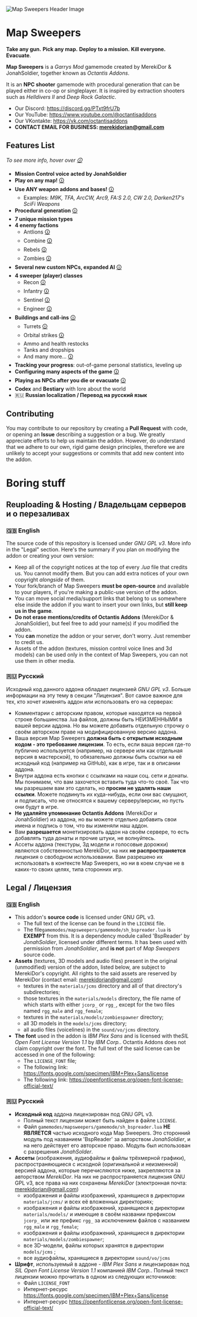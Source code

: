 ![Map Sweepers Header Image](https://media.discordapp.net/attachments/778220642210152460/1393239976615084153/image.png?ex=68727357&is=687121d7&hm=ea7ea5df08f65925ee38ae270677db1220fc94b525f5edef84e313c8badd4386&=&format=webp&quality=lossless "Map Sweepers Header Image")

Map Sweepers
===========

**Take any gun.**
**Pick any map.**
**Deploy to a mission.**
**Kill everyone.**
**Evacuate**.

**Map Sweepers** is a *Garrys Mod* gamemode created by MerekiDor & JonahSoldier, together known as *Octantis Addons*.

It is an **NPC shooter** gamemode with procedural generation that can be played either in co-op or singleplayer. It is inspired by extraction shooters such as *Helldivers II* and *Deep Rock Galactic*.

- Our Discord: https://discord.gg/PTxt9frU7b
- Our YouTube: https://www.youtube.com/@octantisaddons
- Our VKontakte: https://vk.com/octantisaddons
- **CONTACT EMAIL FOR BUSINESS: merekidorian@gmail.com**

Features List
---
*To see more info, hover over [🛈](## "This is how detail info is viewed.")*

- **Mission Control voice acted by JonahSoldier**
- **Play on any map!** [🛈](## "The map must be compatible with NPCs. It must have a NavMesh and a NodeGraph. The addon comes with a collection of recommended maps.")
- **Use ANY weapon addons and bases!** [🛈](## "Features automatic price calculation for all weapons based on their stats. As long as the weapon isn't something wacky, it should be usable.")
	- Examples: *M9K, TFA, ArcCW, Arc9, FA:S 2.0, CW 2.0, Darken217's SciFi Weapons*
- **Procedural generation** [🛈](## "Points of interests and objectives are procedurally generated around the map: hackable terminals full of money, hidden supplies, and so on")
- **7 unique mission types** 
- **4 enemy factions**
	- Antlions [🛈](## "Swarmer faction that overwhelms you with numbers")
	- Combine  [🛈](## "Glass-cannon, heavy hitters with deadly weapons")
	- Rebels  [🛈](## "Rebels can hack your buildings and turn them against you")
	- Zombies [🛈](## "Slow but deadly horde with area denial")
- **Several new custom NPCs, expanded AI** [🛈](## "Reapers, Boomers, Combine Snipers & Suppressors, DOG, Zombie Spawner, etc. Also, automatically generates paths for flying NPCs such as Helicopters and Gunships so that they may chase you around the map, anywhere!")
- **4 sweeper (player) classes**
	- Recon [🛈](## "Scout-like class with a double jump, fall damage immunity and the fastest sprint speed, who also sees goodies through walls")
	- Infantry  [🛈](## "Frontline fighter with a 50% chance not to consume any ammo on shot, which even includes rockets and grenades")
	- Sentinel  [🛈](## "Heavy tank with a strong shield that shoots electricity back at melee attackers and restores itself on kills. Teleports away from danger if it's broken.")
	- Engineer  [🛈](## "Call-in focused class with cheaper explosives, lower cooldowns, unique buffs to each turret, and a gravity gun for moving them around.")
- **Buildings and call-ins**  [🛈](## "For Helldivers II players: this is 'stratagems' you may order for in-game money")
	- Turrets  [🛈](## "5 types of turrets, such as SMG, Bolter, Gatling, and some other defensive buildings")
	- Orbital strikes  [🛈](## "Carpet bombing, Shelling, Orbital Laser")
	- Ammo and health restocks
	- Tanks and dropships
	- And many more...  [🛈](## "Respawn Beacon, Jump Pad, Shield Generator, Auto-Hack Device, Locator, etc.")
- **Tracking your progress**: out-of-game personal statistics, leveling up
- **Configuring many aspects of the game**  [🛈](## "Map rotation, weapon prices, call-in prices, etc.")
- **Playing as NPCs after you die or evacuate**  [🛈](## "This feature optionally allows you to respawn as an NPC to harass survivors if you're bored, making this gamemode technically PvP.")
- **Codex** and **Bestiary** with lore about the world
- 🇷🇺 **Russian localization / Перевод на русский язык**


Contributing
---
You may contribute to our repository by creating a **Pull Request** with code, or opening an **Issue** describing a suggestion or a bug. We greatly appreciate efforts to help us maintain the addon. However, do understand that we adhere to our own, rigid game design principles, therefore we are unlikely to accept your suggestions or commits that add new content into the addon.

Boring stuff
===========

Reuploading & Hosting / Владельцам серверов и о перезаливах
---
### 🇬🇧 English
The source code of this repository is licensed under *GNU GPL v3*. More info in the "Legal" section.
Here's the summary if you plan on modifying the addon or creating your own version:
- Keep all of the copyright notices at the top of every *.lua* file that credits us. You cannot modify them. But you can add extra notices of your own copyright *alongside* of them.
- Your fork/branch of Map Sweepers **must be open-source** and available to your players, if you're making a public-use version of the addon.
- You can move social media/support links that belong to us somewhere else inside the addon if you want to insert your own links, but **still keep us in the game**.
- **Do not erase mentions/credits of Octantis Addons** (MerekiDor & JonahSoldier), but feel free to add your name(s) if you modified the addon.
- You **can** monetize the addon or your server, don't worry. Just remember to credit us.
- Assets of the addon (textures, mission control voice lines and 3d models) can be used only in the context of Map Sweepers, you can not use them in other media.

### 🇷🇺 Русский
Исходный код данного аддона обладает лицензией *GNU GPL v3*. Больше информации на эту тему в секции "Лицензия".
Вот самое важное для тех, кто хочет изменять аддон или использовать его на серверах:
- Комментарии с авторским правом, которые находятся на первой строке большинства .lua файлов, должны быть НЕИЗМЕННЫМИ в вашей версии аддона. Но вы можете добавить отдельную строчку о своём авторском праве на модифицированную версию аддона.
- Ваша версия Map Sweepers **должна быть с открытым исходным кодом - это требование лицензии**.  То есть, если ваша версия где-то публично используется (например, на сервере или как отдельная версия в мастерской), то обязательно должны быть ссылки на её исходный код (например на GitHub), как в игре, так и в описании аддона.
- Внутри аддона есть кнопки с ссылками на наши соц. сети и донаты. Мы понимаем, что вам захочется вставить туда что-то своё. Так что мы разрешаем вам это сделать, но **просим не удалять наши ссылки**. Можете подвинуть их куда-нибудь, если они вас смущают, и подписать, что не относятся к вашему серверу/версии, но пусть они будут в игре.
- **Не удаляйте упоминание Octantis Addons** (MerekiDor и JonahSoldier) из аддона, но вы можете отдельно добавить свои имена и подпись о том, что вы изменяли наш аддон.
- Вам **разрешается** монетизировать аддон на своём сервере, то есть добавлять туда донаты и прочие штуки, не волнуйтесь.
- Ассеты аддона (текстуры, 3д модели и голосовые дорожки) являются собственностью MerekiDor, на них **не распространяется** лицензия о свободном использовании. Вам разрешено их использовать в контексте Map Sweepers, но ни в коем случае не в каких-то своих целях, типа сторонних игр.

Legal / Лицензия
--- 
### 🇬🇧 English
- This addon's **source code** is licensed under GNU GPL v3.
	- The full text of the license can be found in the `LICENSE` file.
	- The file`gamemodes/mapsweepers/gamemode/sh_bspreader.lua` is **EXEMPT** from this. It is a dependency module called 'BspReader' by *JonahSoldier*, licensed under different terms. It has been used with permission from *JonahSoldier*, and **is not** part of *Map Sweepers* source code.
- **Assets** (textures, 3D models and audio files) present in the original (unmodified) version of the addon, listed below, are subject to MerekiDor's copyright. All rights to the said assets are reserved by MerekiDor (contact email: merekidorian@gmail.com)
	- textures in the `materials/jcms` directory and all of that directory's subdirectories;
	- those textures in the `materials/models` directory, the file name of which starts with either `jcorp_` or `rgg_`, except for the two files named `rgg_male` and `rgg_female`;
	- textures in the `materials/models/zombiespawner` directory;
	- all 3D models in the `models/jcms` directory;
	- all audio files (voicelines) in the `sound/vo/jcms` directory.
- **The font** used in the addon is *IBM Plex Sans*  and is licensed with the*SIL Open Font License Version 1.1* by *IBM Corp.*. Octantis Addons does not claim copyright over the font. The full text of the said license can be accessed in one of the following:
	- The `LICENSE_FONT` file;
	- The following link: https://fonts.google.com/specimen/IBM+Plex+Sans/license
	- The following link: https://openfontlicense.org/open-font-license-official-text/

### 🇷🇺 Русский
- **Исходный код** аддона лицензирован под GNU GPL v3.
	- Полный текст лицензии может быть найден в файле `LICENSE`.
	- Файл `gamemodes/mapsweepers/gamemode/sh_bspreader.lua` **НЕ ЯВЛЯЕТСЯ** частью исходного кода Map Sweepers. Это сторонний модуль под названием 'BspReader' за авторством *JonahSoldier*, и на него действует его авторское право. Модуль был использован с разрешения *JonahSolder*.
- **Ассеты** (изображения, аудиофайлы и файлы трёхмерной графики), распространяющиеся с исходной (оригинальной и неизменной) версией аддона, которые перечисляются ниже, закрепляются за авторством *MerekiDor*. На них не распространяется лицензия GNU GPL v3, все права на них сохранены *MerekiDor* (электронная почта: merekidorian@gmail.com)
	- изображения и файлы изображений, хранящиеся в директории `materials/jcms/` и всех её вложенных директориях;
	- изображения и файлы изображений, хранящиеся в директории `materials/models/` и имеющие в своём названии префиксом `jcorp_` или же префикс `rgg_` за исключением файлов с названием `rgg_male` и `rgg_female`;
	- изображения и файлы изображений, хранящиеся в директории `materials/models/zombiespawner`;
	- все 3D-модели, файлы которых хранятся в директории `models/jcms` ;
	- все аудиофайлы, хранящиеся в директории `sound/vo/jcms`
- **Шрифт**, используемый в аддоне - *IBM Plex Sans* и лицензирован под *SIL Open Font License Version 1.1* компанией *IBM Corp.*. Полный текст лицензии можно прочитать в одном из следующих источников:
	- Файл `LICENSE_FONT`
	- Интернет-ресурс https://fonts.google.com/specimen/IBM+Plex+Sans/license
	- Интернет-ресурс https://openfontlicense.org/open-font-license-official-text/